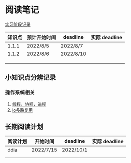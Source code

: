 ﻿# 阅读笔记

[实习阶段记录](./Java相关操作的.md)

| 知识点 | 预计开始时间 | deadline  | 实际 deadline |
| ------ | ------------ | --------- | ------------- |
| 1.1.1  | 2022/8/5     | 2022/8/7  |               |
| 1.1.2  | 2022/8/6     | 2022/8/10 |               |
|        |              |           |               |
|        |              |           |               |
|        |              |           |               |





## 小知识点分辨记录

### 操作系统相关

1. [线程，协程，进程]()
2. [io多路复用]()

## 长期阅读计划

| 阅读计划 | 开始时间  | deadline  | 实际 deadline |
| -------- | --------- | --------- | ------------- |
| ddia     | 2022/7/15 | 2022/10/1 |               |
|          |           |           |               |
|          |           |           |               |